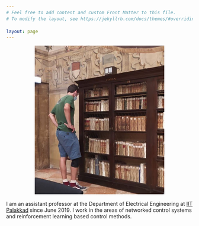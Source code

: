 ```yaml
---
# Feel free to add content and custom Front Matter to this file.
# To modify the layout, see https://jekyllrb.com/docs/themes/#overriding-theme-defaults

layout: page
---
```


<p align="center">
<img src="me.jpg" alt="drawing" width="350px"/>
</p>

I am an assistant professor at the Department of Electrical Engineering at [IIT Palakkad](https://iitpkd.ac.in/) since June 2019. I work in the areas of networked control systems and reinforcement learning based control methods.

